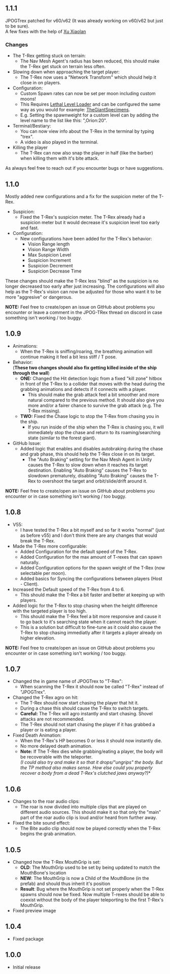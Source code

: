 ## 1.1.1
JPOGTrex patched for v60/v62 (It was already working on v60/v62 but just to be sure).  
A few fixes with the help of [Xu Xiaolan](https://thunderstore.io/c/lethal-company/p/XuXiaolan/)

### Changes
- The T-Rex getting stuck on terrain:
	- The Nav Mesh Agent's radius has been reduced, this should make the T-Rex get stuck on terrain less often.
- Slowing down when approaching the target player:
	- The T-Rex now uses a "Network Transform" which should help it close in on players.
- Configuration:
	- Custom Spawn rates can now be set per moon including custom moons!
	- This Requires [Lethal Level Loader](https://thunderstore.io/c/lethal-company/p/IAmBatby/LethalLevelLoader/) and can be configured the same way as you would for example: [TheGiantSpecimens](https://thunderstore.io/c/lethal-company/p/XuXiaolan/TheGiantSpecimens/).
	- E.g. Setting the spawnweight for a custom level can by adding the level name to the list like this: ",Orion:20".
- Terminal/Bestiary:
	- You can now view info about the T-Rex in the terminal by typing "trex".
	- A video is also played in the terminal.
- Killing the player
	- The T-Rex can now also snap the player in half (like the barber) when killing them with it's bite attack. 

As always feel free to reach out if you encounter bugs or have suggestions.

## 1.1.0
Mostly added new configurations and a fix for the suspicion meter of the T-Rex.
- Suspicion:
	- Fixed the T-Rex's suspicion meter. The T-Rex already had a suspicion meter but it would decrease it's suspicion level too early and fast.
- Configuration:
	- New configurations have been added for the T-Rex's behavior:
		- Vision Range length
		- Vision Range Width
		- Max Suspicion Level
		- Suspicion Increment
		- Suspicion Decrement
		- Suspicion Decrease Time
		
These changes should make the T-Rex less "blind" as the suspicion is no longer decreased too early after just increasing. The configurations will also help as the T-Rex's vision can now be adjusted for those who want it to be more "aggresive" or dangerous.

**NOTE:** Feel free to create/open an issue on GitHub about problems you encounter or leave a comment in the JPOG-TRex thread on discord in case something isn't working / too buggy.

## 1.0.9
- Animations:
	- When the T-Rex is sniffing/roaring, the breathing animation will continue making it feel a bit less stiff / T pose.
- Behavior:  
(**These two changes should also fix getting killed inside of the ship through the wall**)
	- **ONE:** Changed the Hit detection logic from a fixed "kill zone" hitbox in front of the T-Rex to a collider that moves with the head during the grabbing animations and detects if it connects with a player.  
		- This should make the grab attack feel a bit smoother and more natural compared to the previous method. It should also give you more and/or a fairer chance to survive the grab attack (e.g. The T-Rex missing).
	- **TWO:** Fixed the Chase logic to stop the T-Rex from chasing you in the ship.  
		- If you run inside of the ship when the T-Rex is chasing you, it will immediately stop the chase and return to its roaming/searching state (similar to the forest giant).
- GitHub Issue:
	- Added logic that enables and disables autobraking during the chase and grab phase, this should help the T-Rex close in on its target.
		- The "Auto Braking" setting for the Nav Mesh Agent in Unity causes the T-Rex to slow down when it reaches its target destination. Enabling "Auto Braking" causes the T-Rex to slowdown prematurely, disabling "Auto Braking" causes the T-Rex to overshoot the target and orbit/slide/drift around it.
	
**NOTE:** Feel free to create/open an issue on GitHub about problems you encounter or in case something isn't working / too buggy.

## 1.0.8
- V55:
	- I have tested the T-Rex a bit myself and so far it works "normal" (just as before v55) and I don't think there are any changes that would break the T-Rex.
- Made the T-Rex more configurable:
	- Added Configuration for the default speed of the T-Rex.
	- Added Configuration for the max amount of T-rexes that can spawn naturally.
	- Added Configuration options for the spawn weight of the T-Rex (now selectable per moon).
	- Added basics for Syncing the configurations between players (Host - Client).
- Increased the Default speed of the T-Rex from 4 to 6.
	- This should make the T-Rex a bit faster and better at keeping up with players.
- Added logic for the T-Rex to stop chasing when the height difference with the targeted player is too high.
	- This should make the T-Rex feel a bit more responsive and cause it to go back to it's searching state when it cannot reach the player.
	- This is a solution but difficult to fine-tune as it could also cause the T-Rex to stop chasing immediatly after it targets a player already on higher elevation.

**NOTE:** Feel free to create/open an issue on GitHub about problems you encounter or in case something isn't working / too buggy.


## 1.0.7
- Changed the in game name of JPOGTrex to "T-Rex":
	- When scanning the T-Rex it should now be called "T-Rex" instead of "JPOGTrex".
- Changed the T-Rex agro on hit:
	- The T-Rex should now start chasing the player that hit it.
	- During a chase this should cause the T-Rex to switch targets.
	- **Careful:** The T-Rex will agro instantly and start chasing. Shovel attacks are not recommended.
	- The T-Rex should not start chasing the player if it has grabbed a player or is eating a player.
- Fixed Death Animation:
	- When the T-Rex's HP becomes 0 or less it should now instantly die.
	- No more delayed death animation.
	- **Note:** If The T-Rex dies while grabbing/eating a player, the body will be recoverable with the teleporter.  
	  *(I could also try and make it so that it drops/"ungrips" the body. But the TP method also makes sense. How else could you properly recover a body from a dead T-Rex's clutched jaws anyway?)**

## 1.0.6
- Changes to the roar audio clips: 
	- The roar is now divided into multiple clips that are played on different audio sources. This should make it so that only the "main" part of the roar audio clip is loud and/or heard from further away.
- Fixed the bite sound effect:
	- The Bite audio clip should now be played correctly when the T-Rex begins the grab animation. 

## 1.0.5
- Changed how the T-Rex MouthGrip is set:
	- **OLD**: The MouthGrip used to be set by being updated to match the MouthBone's location
	- **NEW**: The MouthGrip is now a Child of the MouthBone (in the prefab) and should thus inherit it's position
	- **Result**: Bug where the MouthGrip is not set properly when the T-Rex spawns should now be fixed. Now multiple T-rexes should be able to coexist without the body of the player teleporting to the first T-Rex's MouthGrip.
- Fixed preview image


## 1.0.4

- Fixed package

## 1.0.0

- Initial release
